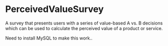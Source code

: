 # PerceivedValueSurvey
A survey that presents users with a series of value-based A vs. B decisions which can be used to calculate the perceived value of a product or service.

Need to install MySQL to make this work..